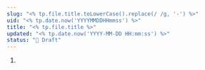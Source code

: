 ```yaml
---
slug: "<% tp.file.title.toLowerCase().replace(/ /g, '-') %>"
uid: "<% tp.date.now('YYYYMMDDHHmmss') %>"
title: "<% tp.file.title %>"
updated: "<% tp.date.now('YYYY-MM-DD HH:mm:ss') %>"
status: "📝 Draft"
---
```

1. 
